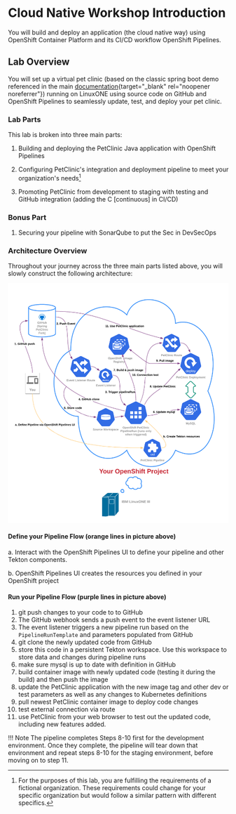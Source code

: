 # Cloud Native Workshop Introduction
You will build and deploy an application (the cloud native way) using OpenShift Container Platform and its CI/CD workflow OpenShift Pipelines.

## Lab Overview
You will set up a virtual pet clinic (based on the classic spring boot demo referenced in the main [documentation](https://projects.spring.io/spring-petclinic/){target="_blank" rel="noopener noreferrer"}) running on LinuxONE using source code on GitHub and OpenShift Pipelines to seamlessly update, test, and deploy your pet clinic.

### Lab Parts

This lab is broken into three main parts:

1. Building and deploying the PetClinic Java application with OpenShift Pipelines

2. Configuring PetClinic's integration and deployment pipeline to meet your organization's needs[^1]

3. Promoting PetClinic from development to staging with testing and GitHub integration (adding the C [continuous] in CI/CD)

### Bonus Part

1. Securing your pipeline with SonarQube to put the Sec in DevSecOps

### Architecture Overview

Throughout your journey across the three main parts listed above, you will slowly construct the following architecture:

![Cloud Native Workshop Architecture Overview](images/IntroSection/CloudNativeArchitectureDiagram.png)

#### Define your Pipeline Flow (orange lines in picture above)

a. Interact with the OpenShift Pipelines UI to define your pipeline and other Tekton components.

b. OpenShift Pipelines UI creates the resources you defined in your OpenShift project

#### Run your Pipeline Flow (purple lines in picture above)

1. git push changes to your code to to GitHub
2. The GitHub webhook sends a push event to the event listener URL
3. The event listener triggers a new pipeline run based on the `PipelineRunTemplate` and parameters populated from GitHub
4. git clone the newly updated code from GitHub
5. store this code in a persistent Tekton workspace. Use this workspace to store data and changes during pipeline runs
6. make sure mysql is up to date with definition in GitHub
7. build container image with newly updated code (testing it during the build) and then push the image
8. update the PetClinic application with the new image tag and other dev or test parameters as well as any changes to Kubernetes definitions
9. pull newest PetClinic container image to deploy code changes
10. test external connection via route
11. use PetClinic from your web browser to test out the updated code, including new features added.

!!! Note
    The pipeline completes Steps 8-10 first for the development environment. Once they complete, the pipeline will tear down that environment and repeat steps 8-10 for the staging environment, before moving on to step 11.

[^1]: For the purposes of this lab, you are fulfilling the requirements of a fictional organization. These requirements could change for your specific organization but would follow a similar pattern with different specifics.